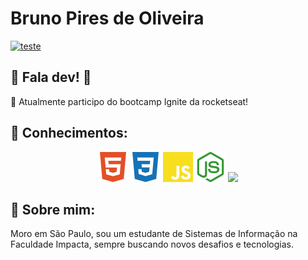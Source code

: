 # Bruno Pires de Oliveira

[![teste](https://user-images.githubusercontent.com/37448340/87267194-5a2c8c80-c49d-11ea-95a5-993860580961.png)](https://www.linkedin.com/in/bruno-pires-oliveira/)

## 🖖 Fala dev! 🖖

🚀 Atualmente participo do bootcamp Ignite da rocketseat!

## 📑 Conhecimentos:
<p align="center">
<img src="https://raw.githubusercontent.com/BrunoPiresDeOliveira/BrunoPiresDeOliveira/34cc5ce8b7300b904dd754dffc6511dec8fec0dc/assets/html5.svg" width="48"/>

<img src="https://raw.githubusercontent.com/BrunoPiresDeOliveira/BrunoPiresDeOliveira/34cc5ce8b7300b904dd754dffc6511dec8fec0dc/assets/css3.svg" width="48"/>

<img src="https://raw.githubusercontent.com/BrunoPiresDeOliveira/BrunoPiresDeOliveira/34cc5ce8b7300b904dd754dffc6511dec8fec0dc/assets/javascript.svg" width="48"/>

<img src="https://raw.githubusercontent.com/BrunoPiresDeOliveira/BrunoPiresDeOliveira/34cc5ce8b7300b904dd754dffc6511dec8fec0dc/assets/node.svg" width="48"/>

<img src="https://appmasters.io/static/react-47ce6e77f039020ee2e76a10c1e988e9.png" width="48"/>

</p>

## 🤗 Sobre mim:
Moro em São Paulo, sou um estudante de Sistemas de Informação na Faculdade Impacta, sempre buscando novos desafios e tecnologias.
